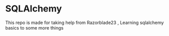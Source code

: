 # SQLAlchemy
This repo is made for taking help from Razorblade23 , Learning sqlalchemy basics to some more things
